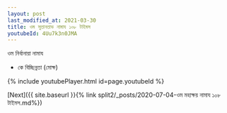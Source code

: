 ```yaml
---
layout: post
last_modified_at: 2021-03-30
title: ওম সুতানতাভ নামায ১০৮ টাইমস
youtubeId: 4Uu7k3n0JMA
---
```

 
 
 ওম নির্বানায়া নামায  
 
 -  কে বিচ্ছিন্নতা (মোক্ষ) 
 
  
 
  
 
 
 
 
 
 


{% include youtubePlayer.html id=page.youtubeId %}
 
[Next]({{ site.baseurl }}{% link  split2/_posts/2020-07-04-ওম মহাক্ষয় নামায ১০৮ টাইমস.md%})
 
